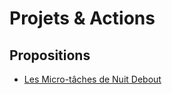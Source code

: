 
Projets & Actions
===



## Propositions

- [Les Micro-tâches de Nuit Debout](https://hackmd.io/s/r1H_Gkhr)